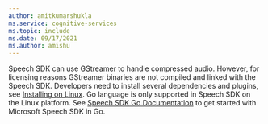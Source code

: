 ```yaml
---
author: amitkumarshukla
ms.service: cognitive-services
ms.topic: include
ms.date: 09/17/2021
ms.author: amishu
---
```


Speech SDK can use [GStreamer](https://gstreamer.freedesktop.org) to handle compressed audio. However, for licensing reasons GStreamer binaries are not compiled and linked with the Speech SDK. Developers need to install several dependencies and plugins, see [Installing on Linux](https://gstreamer.freedesktop.org/documentation/installing/on-linux.html?gi-language=c). Go language is only supported in Speech SDK on the Linux platform. See [Speech SDK Go Documentation](https://github.com/microsoft/cognitive-services-speech-sdk-go) to get started with Microsoft Speech SDK in Go.

